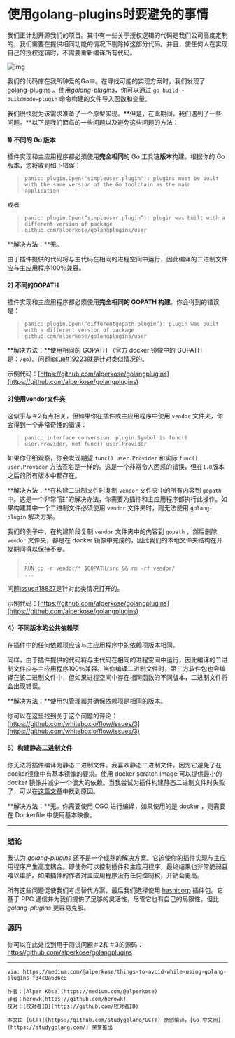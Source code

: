 # 使用golang-plugins时要避免的事情

我们正计划开源我们的项目。其中有一些关于授权逻辑的代码是我们公司高度定制的，我们需要在提供相同功能的情况下剔除掉这部分代码。并且，使任何人在实现自己的授权逻辑时，不需要重新编译所有代码。

![img](https://raw.githubusercontent.com/herowk/gctt-images/master/things_to_avoid_while_using_golang_plugins/1_X2zMAhjAP445suAyfvPUOw.png)

我们的代码库在我所钟爱的Go中。在寻找可能的实现方案时，我们发现了 [golang-plugins](https://golang.org/pkg/plugin/) 。使用*golang-plugins*，你可以通过 `go build -buildmode=plugin` 命令构建的文件导入函数和变量。

我们很快就为该需求准备了一个原型实现。**但是，在此期间，我们遇到了一些问题。**以下是我们面临的一些问题以及避免这些问题的方法：

#### 1) 不同的 Go 版本

插件实现和主应用程序都必须使用**完全相同**的 Go 工具链**版本**构建。根据你的 Go 版本，您将收到如下错误：

> ```
> panic: plugin.Open("simpleuser.plugin"): plugins must be built with the same version of the Go toolchain as the main application
> ```

或者

> ```
> panic: plugin.Open(“simpleuser.plugin”): plugin was built with a different version of package github.com/alperkose/golangplugins/user
> ```

**解决方法：**无。

由于插件提供的代码将与主代码在相同的进程空间中运行，因此编译的二进制文件应与主应用程序100％兼容。

#### 2) 不同的GOPATH

插件实现和主应用程序都必须使用**完全相同的 GOPATH 构建**。你会得到的错误是：

> ```
> panic: plugin.Open(“differentgopath.plugin”): plugin was built with a different version of package github.com/alperkose/golangplugins/user
> ```

**解决方法：**使用相同的 GOPATH （官方 docker 镜像中的 GOPATH 是：`/go`）。问题[issue#19223](https://github.com/golang/go/issues/19233)就是针对类似情况的。

示例代码：[https://github.com/alperkose/golangplugins](https://github.com/alperkose/golangplugins)

#### 3)使用vendor文件夹

这似乎与＃2有点相关，但如果你在插件或主应用程序中使用 `vendor` 文件夹，你会得到一个非常奇怪的错误：

> ```
> panic: interface conversion: plugin.Symbol is func() user.Provider, not func() user.Provider
> ```

如果你仔细观察，你会发现期望 `func() user.Provider` 和实际 `func() user.Provider` 方法签名是一样的。这是一个非常令人困惑的错误，但在`1.8`版本之后的所有版本中都存在。

**解决方法：**在构建二进制文件时复制 `vendor` 文件夹中的所有内容到 `gopath` 中。这是一个非常"脏"的解决办法，你需要为插件和主应用程序都执行此操作。如果构建其中一个二进制文件必须使用 `vendor` 文件夹时，则无法使用 `golang-plugin` 解决方案。

我们的例子中，在构建阶段复制 `vendor` 文件夹中的内容到 `gopath` ，然后删除 `vendor` 文件夹，都是在 docker 镜像中完成的，因此我们的本地文件夹结构在开发期间得以保持不变。

> ```
> ...
> RUN cp -r vendor/* $GOPATH/src && rm -rf vendor/
> ...
> ```

问题[issue#18827](https://github.com/golang/go/issues/18827)是针对此类情况打开的。

示例代码：[https://github.com/alperkose/golangplugins](https://github.com/alperkose/golangplugins)

#### 4）不同版本的公共依赖项

在插件中的任何依赖项应该与主应用程序中的依赖项版本相同。

同样，由于插件提供的代码将与主代码在相同的进程空间中运行，因此编译的二进制文件应与主应用程序100％兼容。当你编译二进制文件时，第三方软件包也会编译在该二进制文件中，但如果进程空间中存在相同函数的不同版本，二进制文件将会出现错误。

**解决方法：**使用包管理器并确保依赖项是相同的版本。

你可以在这里找到关于这个问题的评论：[https://github.com/whiteboxio/flow/issues/3](https://github.com/whiteboxio/flow/issues/3)

#### 5）构建静态二进制文件

你无法将插件编译为静态二进制文件。我喜欢静态二进制文件，因为它避免了在docker镜像中有基本镜像的要求。使用 docker scratch image 可以提供最小的 docker 镜像并减少一个很大的依赖。当我尝试为插件构建静态二进制文件时失败了，可以在[这篇文章](https://medium.com/@diogok/on-golang-static-binaries-cross-compiling-and-plugins-1aed33499671)中找到原因。

**解决方法：**无。你需要使用 CGO 进行编译，如果使用的是 docker ，则需要在 Dockerfile 中使用基本映像。

------

### 结论

我认为 *golang-plugins* 还不是一个成熟的解决方案。它迫使你的插件实现与主应用程序产生高度耦合。即使你可以控制插件和主应用程序，最终结果也非常脆弱且难以维护。如果插件的作者对主应用程序没有任何控制权，开销会更高。

所有这些问题促使我们考虑替代方案，最后我们选择使用 [hashicorp](https://github.com/hashicorp/go-plugin) 插件包。它基于 RPC 通信并为我们提供了足够的灵活性，尽管它也有自己的局限性，但比 *golang-plugins* 更容易克服。

### 源码

你可以在此处找到用于测试问题＃2和＃3的源码：[https//github.com/alperkose/golangplugins](https://github.com/alperkose/golangplugins)

---

```
via: https://medium.com/@alperkose/things-to-avoid-while-using-golang-plugins-f34c0a636e8

作者：[Alper Köse](https://medium.com/@alperkose)
译者：herowk(https://github.com/herowk)
校对：[校对者ID](https://github.com/校对者ID)

本文由 [GCTT](https://github.com/studygolang/GCTT) 原创编译，[Go 中文网](https://studygolang.com/) 荣誉推出
```